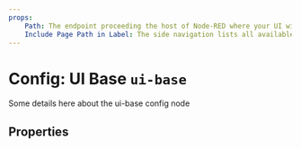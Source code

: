 ```yaml
---
props:
    Path: The endpoint proceeding the host of Node-RED where your UI will be accessible
    Include Page Path in Label: The side navigation lists all available Pages for the Dashboard. By default, this will just show the page name, but this option allows you to also show the page's path.
---
```


<script setup>
</script>

# Config: UI Base `ui-base`

Some details here about the ui-base config node

## Properties

<PropsTable :hide-dynamic="true"/>
